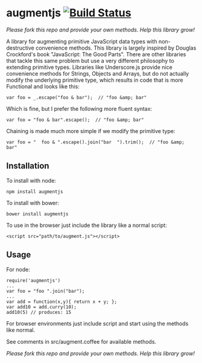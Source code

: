 augmentjs  [![Build Status](https://travis-ci.org/michaelleeallen/augmentjs.png)](https://travis-ci.org/michaelleeallen/augmentjs)
========

*Please fork this repo and provide your own methods. Help this library grow!*

A library for augmenting primitive JavaScript data types with non-destructive convenience methods. This library
is largely inspired by Douglas Crockford's book "JavaScript: The Good Parts". There are other libraries that tackle this
same problem but use a very different philosophy to extending primitive types. Libraries like Underscore.js provide nice 
convenience methods for Strings, Objects and Arrays, but do not actually modify the underlying primitive type, which results
in code that is more Functional and looks like this:

	var foo = _.escape("foo & bar");  // "foo &amp; bar"
  
Which is fine, but I prefer the following more fluent syntax:

	var foo = "foo & bar".escape();  // "foo &amp; bar"

Chaining is made much more simple if we modify the primitive type:

	var foo = "  foo & ".escape().join("bar  ").trim();  // "foo &amp; bar"
	
	
## Installation
To install with node:
	
	npm install augmentjs
	
To install with bower:

	bower install augmentjs
	
To use in the browser just include the library like a normal script:

	<script src="path/to/augment.js"></script>
	
## Usage
For node: 

	require('augmentjs')
	...
	var foo = "foo ".join("bar");
	...
	var add = function(x,y){ return x + y; };
	var add10 = add.curry(10);
	add10(5) // produces: 15

For browser environments just include script and start using the methods like normal.

See comments in src/augment.coffee for available methods. 

*Please fork this repo and provide your own methods. Help this 
library grow!*

